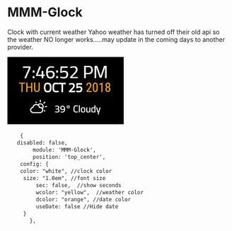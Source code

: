 # MMM-Glock
Clock with current weather 
Yahoo weather has turned off their old api so the weather NO longer works.....may update in the coming days to another provider.

![](clock.jpg)

        {
	   disabled: false,
            module: 'MMM-Glock',
            position: 'top_center',
	    config: {
	    color: "white", //clock color
	     size: "1.0em", //font size
             sec: false,  //show seconds
             wcolor: "yellow",  //weather color
             dcolor: "orange", //date color 
             useDate: false //Hide date
	     }
           },

